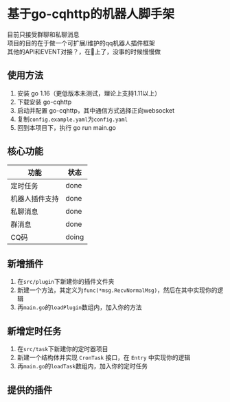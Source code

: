 # 基于go-cqhttp的机器人脚手架  

目前只接受群聊和私聊消息  
项目的目的在于做一个可扩展/维护的qq机器人插件框架  
其他的API和EVENT对接？，在🦌上了，没事的时候慢慢做

## 使用方法  

1. 安装 go 1.16（更低版本未测试，理论上支持1.11以上）
2. 下载安装 go-cqhttp  
3. 启动并配置 go-cqhttp，其中通信方式选择正向websocket
4. 复制`config.example.yaml`为`config.yaml`
5. 回到本项目下，执行 go run main.go

## 核心功能
| 功能 | 状态 |
| --- | --- |
| 定时任务 | done |
| 机器人插件支持 | done |
| 私聊消息 | done |
| 群消息 | done |
| CQ码 | doing |





## 新增插件  

1. 在`src/plugin`下新建你的插件文件夹  
2. 新建一个方法，其定义为`func(*msg.RecvNormalMsg)`，然后在其中实现你的逻辑
3. 再`main.go`的`loadPlugin`数组内，加入你的方法  


## 新增定时任务

1. 在`src/task`下新建你的定时器项目  
2. 新建一个结构体并实现 `CronTask` 接口，在 `Entry` 中实现你的逻辑
3. 再`main.go`的`loadTask`数组内，加入你的定时任务  

## 提供的插件  
